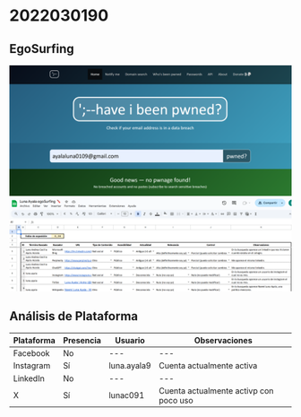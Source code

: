 # 2022030190

## EgoSurfing
![](have_i_been_pwned.png)
![](Luna_Ayala_egoSurfing.png)

## Análisis de Plataforma 

| Plataforma | Presencia | Usuario                 | Observaciones                                      |
|------------|----------|-------------------------|----------------------------------------------------|
| Facebook   | No       | ---          | ---                         |
| Instagram  | Sí       | luna.ayala9             | Cuenta actualmente activa                         |
| LinkedIn   | No       | ---          | ---                         |
| X          | Sí       | lunac091            | Cuenta actualmente activp con poco uso                     |

